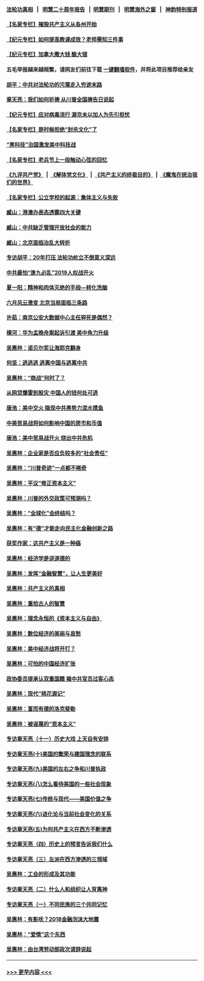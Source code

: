#### [法轮功真相](https://github.com/gfw-breaker/truth/blob/master/README.md?t=0) &nbsp;&nbsp;|&nbsp;&nbsp; [明慧二十周年报告](https://github.com/gfw-breaker/mh-reports/blob/master/README.md?t=0) &nbsp;&nbsp;|&nbsp;&nbsp;[明慧期刊](https://github.com/gfw-breaker/mh-qikan) &nbsp;&nbsp;|&nbsp;&nbsp; [明慧海外之窗](https://github.com/gfw-breaker/mh-news/blob/master/README.md?t=0) &nbsp;&nbsp;|&nbsp;&nbsp; [神韵特别报道](https://github.com/gfw-breaker/mh-news/blob/master/shenyun.md?t=0)
#### [【名家专栏】摧毁共产主义从各州开始](../pages/nsc423/n13076376.md?t=07201901) 
#### [【纪元专栏】如何提高教课成效？老师需知三件事](../pages/nsc423/n12417848.md?t=07201901) 
#### [【纪元专栏】加拿大撒大钱 酿大错](../pages/nsc423/n12406564.md?t=07201901) 
#### 五毛举报越来越频繁，请网友们前往下载 [一键翻墙软件](https://github.com/gfw-breaker/ssr-accounts)，并将此项目推荐给亲友
#### [胡平：中共对法轮功的污蔑走入穷途末路](../pages/nsc423/n12266737.md?t=07201901) 
#### [章天亮：我们如何祈祷 从川普全国祷告日说起](../pages/nsc423/n11944627.md?t=07201901) 
#### [【纪元专栏】应对病毒流行 渥京未以加人为先引担忧](../pages/nsc423/n11875714.md?t=07201901) 
#### [【名家专栏】是时候拒绝“封杀文化”了](../pages/nsc423/n11814093.md?t=07201901) 
#### [“黑科技”治国激发美中科技战](../pages/nsc423/n11638056.md?t=07201901) 
#### [【名家专栏】老兵节上一段触动心弦的回忆](../pages/nsc423/n11646016.md?t=07201901) 
#### [《九评共产党》](https://github.com/begood0513/9ping.md/blob/master/README.md) &nbsp;|&nbsp; [《解体党文化》](../../../../jtdwh.md/blob/master/README.md)  &nbsp;|&nbsp; [《共产主义的终极目的》](../../../../gczydzjmd.md/blob/master/README.md) &nbsp;|&nbsp; [《魔鬼在统治我们的世界》](../../../../mgztzwmdsj.md/blob/master/README.md) 
#### [【名家专栏】公立学校的起源：集体主义与失败](../pages/nsc423/n11601833.md?t=07201901) 
#### [臧山：港澳办表态透露四大关键](../pages/nsc423/n11421628.md?t=07201901) 
#### [臧山：中共缺乏管理开放社会的能力](../pages/nsc423/n11407457.md?t=07201901) 
#### [臧山：北京面临治乱大转折](../pages/nsc423/n11406895.md?t=07201901) 
#### [专访胡平：20年打压 法轮功屹立不倒意义深远](../pages/nsc423/n11398800.md?t=07201901) 
#### [中共最怕“逢九必乱”2019人权战开火](../pages/nsc423/n11385248.md?t=07201901) 
#### [夏一阳：精神和肉体灭绝的手段—转化洗脑](../pages/nsc423/n11368250.md?t=07201901) 
#### [六月风云激变 北京当局面临三条路](../pages/nsc423/n11313668.md?t=07201901) 
#### [许茹：南京公安大数据中心主任猝死是偶然？](../pages/nsc423/n11064744.md?t=07201901) 
#### [横河：华为孟晚舟案起诉引渡 美中角力升级](../pages/nsc423/n11027230.md?t=07201901) 
#### [吴惠林：诺贝尔奖让海耶克翻身](../pages/nsc423/n10890049.md?t=07201901) 
#### [何坚：逃逃逃 逃离中国与逃离中共](../pages/nsc423/n10592891.md?t=07201901) 
#### [吴惠林：“商战”何时了？](../pages/nsc423/n10573558.md?t=07201901) 
#### [从网贷爆雷到股灾 中国人的钱何处可逃](../pages/nsc423/n10572800.md?t=07201901) 
#### [唐浩：美中交火 隐现中共黑势力混水摸鱼](../pages/nsc423/n10544040.md?t=07201901) 
#### [中美贸易战将如何影响中国的房市和币值](../pages/nsc423/n10543697.md?t=07201901) 
#### [唐浩：美中贸易战开火 烧出中共危机](../pages/nsc423/n10540126.md?t=07201901) 
#### [吴惠林：企业家是否应负较多的“社会责任”](../pages/nsc423/n10535022.md?t=07201901) 
#### [吴惠林：“川普奇迹”一点都不稀奇](../pages/nsc423/n10512808.md?t=07201901) 
#### [吴惠林：平议“修正资本主义”](../pages/nsc423/n10495724.md?t=07201901) 
#### [吴惠林：川普的外交政策可预测吗？](../pages/nsc423/n10462387.md?t=07201901) 
#### [吴惠林：“全球化”会终结吗？](../pages/nsc423/n10452838.md?t=07201901) 
#### [吴惠林：有“德”才能走向民主化金融创新之路](../pages/nsc423/n10432292.md?t=07201901) 
#### [获奖作家：这共产主义是一种癌](../pages/nsc423/n10431541.md?t=07201901) 
#### [吴惠林：经济学是讲道德的](../pages/nsc423/n10398014.md?t=07201901) 
#### [吴惠林：发挥“金融智慧”，让人生更美好](../pages/nsc423/n10375019.md?t=07201901) 
#### [吴惠林：共产主义的真相](../pages/nsc423/n10351394.md?t=07201901) 
#### [吴惠林：重拾古人的智慧](../pages/nsc423/n10337691.md?t=07201901) 
#### [吴惠林：理念永恒的《资本主义与自由》](../pages/nsc423/n10316274.md?t=07201901) 
#### [吴惠林：数位经济的美丽与哀愁](../pages/nsc423/n10292946.md?t=07201901) 
#### [吴惠林：美中经济战将开打？](../pages/nsc423/n10258825.md?t=07201901) 
#### [吴惠林：可怕的中国经济扩张](../pages/nsc423/n10219147.md?t=07201901) 
#### [政协委员提承认双重国籍 揭中共官员过客心态](../pages/nsc423/n10208809.md?t=07201901) 
#### [吴惠林：现代“桃花源记”](../pages/nsc423/n10185234.md?t=07201901) 
#### [吴惠林：富而有德的洛克斐勒](../pages/nsc423/n10142264.md?t=07201901) 
#### [吴惠林：被诬蔑的“资本主义”](../pages/nsc423/n10124816.md?t=07201901) 
#### [专访章天亮（十一）历史大戏 上天自有安排](../pages/nsc423/n10094905.md?t=07201901) 
#### [专访章天亮(十)美国的繁荣与建国理念的联系](../pages/nsc423/n10094899.md?t=07201901) 
#### [专访章天亮(九)美国的左右之争和川普执政](../pages/nsc423/n10094889.md?t=07201901) 
#### [专访章天亮(八)怎么看待美国的一些社会现象](../pages/nsc423/n10094857.md?t=07201901) 
#### [专访章天亮(七)传统与现代——美国价值之争](../pages/nsc423/n10093140.md?t=07201901) 
#### [专访章天亮(六)进化论与当前社会变化的关系](../pages/nsc423/n10092036.md?t=07201901) 
#### [专访章天亮(五)为何共产主义在西方不断渗透](../pages/nsc423/n10083620.md?t=07201901) 
#### [专访章天亮（四）历史上的预言告诉我们什么](../pages/nsc423/n10083606.md?t=07201901) 
#### [专访章天亮（三）左派在西方渗透的三领域](../pages/nsc423/n10081115.md?t=07201901) 
#### [吴惠林：工会的形成及其功能](../pages/nsc423/n10080633.md?t=07201901) 
#### [专访章天亮（二）什么人和组织让人背离神](../pages/nsc423/n10076637.md?t=07201901) 
#### [专访章天亮（一）不同民族的三个共同记忆](../pages/nsc423/n10074188.md?t=07201901) 
#### [吴惠林：有影呒？2018金融泡沫大地震](../pages/nsc423/n10040534.md?t=07201901) 
#### [吴惠林：“爱情”这个东西](../pages/nsc423/n10019423.md?t=07201901) 
#### [吴惠林：由台湾劳动部政次请辞说起](../pages/nsc423/n9979679.md?t=07201901) 

----
#### [ >>> 更早内容 <<< ](../indexes/nsc423-earlier.md)
